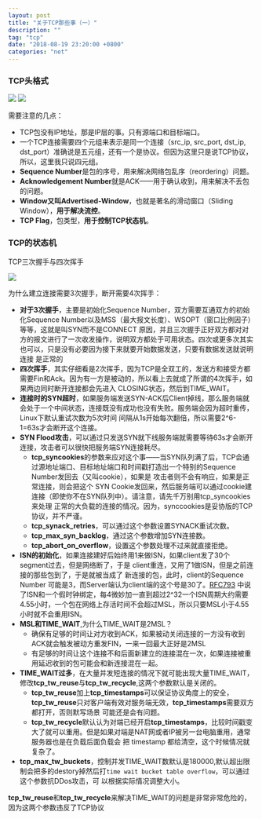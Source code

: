 ```yaml
---
layout: post
title: "关于TCP那些事（一）"
description: ""
tag: "tcp"
date: "2018-08-19 23:20:00 +0800"
categories: "net"
---
```


### TCP头格式

![](https://olef5l6y5.qnssl.com/tcp_head.png)
![](https://olef5l6y5.qnssl.com/tcp_options.png)

需要注意的几点：

- TCP包没有IP地址，那是IP层的事。只有源端口和目标端口。
- 一个TCP连接需要四个元组来表示是同一个连接（src_ip, src_port, dst_ip, dst_port）准确说是五元组，还有一个是协议。但因为这里只是说TCP协议，所以，这里我只说四元组。
- **Sequence Number**是包的序号，用来解决网络包乱序（reordering）问题。
- **Acknowledgement Number**就是ACK——用于确认收到，用来解决不丢包的问题。
- **Window又叫Advertised-Window**，也就是著名的滑动窗口（Sliding Window），**用于解决流控**。
- **TCP Flag**，包类型，**用于控制TCP状态机**。

<!--more-->

### TCP的状态机

TCP三次握手与四次挥手

![](https://olef5l6y5.qnssl.com/tcp_open_close.png)

为什么建立连接需要3次握手，断开需要4次挥手：

- **对于3次握手**，主要是初始化Sequence Number，双方需要互通双方的初始化Sequence Number以及MSS（最大报文长度）、WSOPT（窗口比例因子）等等，这就是叫SYN而不是CONNECT
原因，并且三次握手正好双方都对对方的报文进行了一次收发操作，说明双方都处于可用状态。四次或更多次其实也可以，只是没有必要因为接下来就要开始数据发送，只要有数据发送就说明连接
是正常的
- **四次挥手**，其实仔细看是2次挥手，因为TCP是全双工的，发送方和接受方都需要Fin和Ack。因为有一方是被动的，所以看上去就成了所谓的4次挥手，如果两边同时断开连接都会先进入
CLOSING状态，然后到TIME_WAIT。
- **连接时的SYN超时**，如果服务端发送SYN-ACK后Client掉线，那么服务端就会处于一个中间状态，连接既没有成功也没有失败。服务端会因为超时重传，Linux下默认重试次数为5次时间
间隔从1s开始每次翻倍，所以需要2^6-1=63s才会断开这个连接。
- **SYN Flood攻击**，可以通过只发送SYN就下线服务端就需要等待63s才会断开连接，攻击者可以很快把服务端SYN连接耗尽。
    - **tcp_syncookies**的参数来应对这个事——当SYN队列满了后，TCP会通过源地址端口、目标地址端口和时间戳打造出一个特别的Sequence Number发回去（又叫cookie），如果是
    攻击者则不会有响应，如果是正常连接，则会把这个 SYN Cookie发回来，然后服务端可以通过cookie建连接（即使你不在SYN队列中）。请注意，请先千万别用tcp_syncookies来处理
    正常的大负载的连接的情况。因为，synccookies是妥协版的TCP协议，并不严谨。
    - **tcp_synack_retries**，可以通过这个参数设置SYNACK重试次数。
    - **tcp_max_syn_backlog**，通过这个参数增加SYN连接数。
    - **tcp_abort_on_overflow**，设置这个参数处理不过来就直接拒绝。
- **ISN的初始化**，如果连接建好后始终用1来做ISN，如果client发了30个segment过去，但是网络断了，于是 client重连，又用了1做ISN，但是之前连接的那些包到了，于是就被当成了
新连接的包，此时，client的Sequence Number 可能是3，而Server端认为client端的这个号是30了。<a href="http://tools.ietf.org/html/rfc793" target="_blank">RFC793</a>
中说了ISN和一个假时钟绑定，每4微妙加一直到超过2^32一个ISN周期大约需要4.55小时，一个包在网络上存活时间不会超过MSL，所以只要MSL小于4.55小时就不会重用ISN。
- **MSL和TIME_WAIT**,为什么TIME_WAIT是2MSL？
    - 确保有足够的时间让对方收到ACK，如果被动关闭连接的一方没有收到ACK就会触发被动方重发FIN，一来一回最大正好是2MSL
    - 有足够的时间让这个连接不和后面新建立的连接混在一次，如果连接被重用延迟收到的包可能会和新连接混在一起。
- **TIME_WAIT过多**，在大量并发短连接的情况下就可能出现大量TIME_WAIT，修改**tcp_tw_reuse**与**tcp_tw_recycle**,这两个参数默认是关闭的。
    - **tcp_tw_reuse**加上**tcp_timestamps**可以保证协议角度上的安全，**tcp_tw_reuse**只对客户端有效对服务端无效，**tcp_timestamps**需要双方都打开，否则默写场景
    可能还是会有问题。
    - **tcp_tw_recycle**默认认为对端已经开启**tcp_timestamps**，比较时间戳变大了就可以重用。但是如果对端是NAT网或者IP被另一台电脑重用，通常服务器也是在负载后面负载会
    把 timestamp 都给清空，这个时候情况就复杂了。
- **tcp_max_tw_buckets**，控制并发TIME_WAIT数默认是180000,默认超出限制会把多的destory掉然后打`time wait bucket table overflow`，可以通过这个参数抗DDos攻击，可
以根据实际情况调整大小。  

**tcp_tw_reuse**和**tcp_tw_recycle**来解决TIME_WAIT的问题是非常非常危险的，因为这两个参数违反了TCP协议

